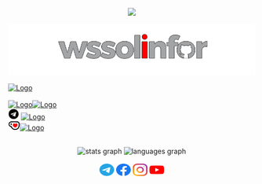 <p align="center"><a href="https://t.me/wssolinforbot?start=view_github"><img src="https://cdn.winpett.com.br/statics/logo_wsinc_matriz.svg" width="160" /></p>

<p align="center"><a href="https://t.me/wssolinforbot?start=view_github"><img src="https://raw.githubusercontent.com/WsSolInfor/WsSolInfor/main/logo_wssolinfor-github.png" width="1500" /></p>

[![Logo](https://img.shields.io/badge/Copyright-dd4f00?style=for-the-badge)](https://wssolinfor.github.io/WsSolInfor/LICENSE.txt)
<br><br>[![Logo](https://img.shields.io/badge/%20wsincorg-000000)](https://www.facebook.com/wssolinfor)[![Logo](https://img.shields.io/badge/online-089908)](https://www.github.com/wssolinfor)
<br>[<a href="https://t.me/wssolinforbot?start=view_github"><img src="logo_tg.png" width="22">](https://wssolinfor.github.io/WsSolInfor/WsSolInfor/main/logo_tg.png)</a> [![Logo](https://img.shields.io/badge/@wssolinfor-blue)](https://t.me/wssolinforbot?start=view_github)
<br>[<a href="https://t.me/donateswsinc_bot?start=view_github"><img src="Cofee_WS.png" width="24">](https://wssolinfor.github.io/WsSolInfor/WsSolInfor/main/Cofee_WS.png)</a>[![Logo](https://img.shields.io/badge/Contribuição-FF00A1)](https://t.me/donateswsinc_bot?start=view_github)

<br>
<div align="center">
  <img src="https://github-readme-stats.vercel.app/api?username=wssolinfor&hide_title=false&hide_rank=false&show_icons=true&include_all_commits=true&count_private=true&disable_animations=false&theme=gruvbox_light&locale=en&hide_border=false&order=1" height="150" alt="stats graph"  />

  <img src="https://github-readme-stats.vercel.app/api/top-langs?username=wssolinfor&locale=en&hide_title=false&layout=compact&card_width=320&langs_count=5&theme=gruvbox_light&hide_border=false&order=2" height="150" alt="languages graph"  />
</div>

<br>
<div align="center">
  <a href="https://t.me/wssolinforbot"><img src="https://raw.githubusercontent.com/wssolinfor/repo-wssolinfor/main/IMG/icons/social/telegram/default.svg" width="30" height="25" alt="telegram logo"/></a>
  <a href="https://facebook.com/wssolinfor"><img src="https://raw.githubusercontent.com/wssolinfor/repo-wssolinfor/main/IMG/icons/social/facebook/default.svg" width="30" height="25" alt="facebook logo"/></a>
  <a href="https://instagram.com/wssolinfor"><img src="https://raw.githubusercontent.com/wssolinfor/repo-wssolinfor/main/IMG/icons/social/instagram/default.svg" width="30" height="25" alt="instagram logo"/></a>
  <a href="https://youtube.com/@wssolinfor"><img src="https://raw.githubusercontent.com/wssolinfor/repo-wssolinfor/main/IMG/icons/social/youtube/default.svg" width="30" height="25" alt="youtube logo"/></a>
</div>

